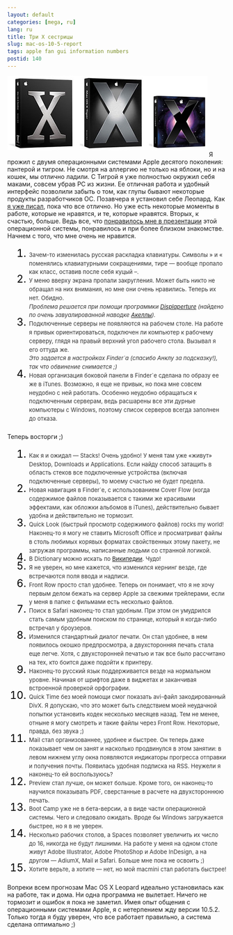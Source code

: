 ```yaml
---
layout: default
categories: [mega, ru]
lang: ru
title: Три Х сестрицы
slug: mac-os-10-5-report
tags: apple fan gui information numbers 
postid: 140
---
```

<img src='/o_O/mac-os-10-5-report/threesisters.jpg' alt='Три сестрицы' width="460" height="171" style="padding-bottom: 15px;" />
Я прожил с двумя операционными системами Apple десятого поколения: пантерой и тигром. Не смотря на аллергию не только на яблоки, но и на кошек, мы отлично ладили. С Тигрой я уже полностью окружил себя маками, совсем убрав РС из жизни. Ее отличная работа и удобный интерфейс позволили забыть о том, как глупы бывают некоторые продукты разработчиков ОС. Позавчера я установил себе Леопард. Как <a href="/mega/ru/back2kiev/">я&nbsp;уже писал</a>, пока что все отлично. Но уже есть некоторые моменты в работе, которые не нравятся, и те, которые нравятся. Вторых, к счастью, больше. Ведь все, что <a href="/mega/ru/mac-os-x-leopard/">понравилось мне в презентации</a> этой операционной системы, понравилось и при более близком знакомстве.
<!--more-->
Начнем с того, что мне очень не нравится.
<ol style="font-size: 24px; color: #000; margin-left: 50px; padding-left: 0; line-height: 70%;">
<li><span style="font-size: 13px; color: #333;">Зачем-то изменилась русская раскладка клавиатуры. Символы » и « поменялись клавиатурными сокращениями, тире — вообще пропало как класс, оставив после себя куцый –.</span></li>
<li><span style="font-size: 13px; color: #333;">У меню вверху экрана пропали закругления. Может быть никто не обращал на них внимания, но мне они очень нравились. Теперь их нет. Обидно.<br /><i>Проблема решается при помощи программки <a href="http://www.manytricks.com/displaperture/">Displaperture</a> (найдено по очень завуалированной наводке <a href="http://cssing.org.ua">Акеллы</a>).</i></span></li>
<li><span style="font-size: 13px; color: #333;">Подключенные серверы не появляются на рабочем столе. На работе я привык ориентироваться, подключен ли компьютер к рабочему серверу, глядя на правый верхний угол рабочего стола. Вызывал я его оттуда же.<br /><i>Это задается в настройках Finder`a (спасибо Анклу за подсказку!), так что обвинение снимается ;)</i></span></li>
<li><span style="font-size: 13px; color: #333;">Новая организация боковой панели в Finder`е сделана по образу ее же в iTunes. Возможно, я еще не привык, но пока мне совсем неудобно с ней работать. Особенно неудобно обращаться к подключенным серверам, ведь расшарены все эти дурные компьютеры с Windows, поэтому список серверов всегда заполнен до отказа.</span></li>
</ol>
Теперь восторги ;)
<ol style="font-size: 24px; color: #000; margin-left: 50px; padding-left: 0; line-height: 70%;">
<li><span style="font-size: 13px; color: #333;">Как я и ожидал — Stacks! Очень удобно! У меня там уже «живут» Desktop, Downloads и Applications. Если найду способ затащить в область стеков все подключенные устройства (включая подключенные серверы), то моему счастью не будет предела.</span></li>
<li><span style="font-size: 13px; color: #333;">Новая навигация в Finder`е, с использованием Cover Flow (когда содержимое файлов показывается с такими же красивыми эффектами, как обложки альбомов в iTunes), действительно бывает удобна и действительно не тормозит.</span></li>
<li><span style="font-size: 13px; color: #333;">Quick Look (быстрый просмотр содержимого файлов) rocks my world! Наконец-то я могу не ставить Microsoft Office и просматриват файлы в столь любимых корявых форматах свойственных этому пакету, не загружая программы, написанные людьми со странной логикой.</span></li>
<li><span style="font-size: 13px; color: #333;">В Dictionary можно искать по <a href="http://wikipedia.org/">Википедии</a>. Чудо!</span></li>
<li><span style="font-size: 13px; color: #333;">Я не уверен, но мне кажется, что изменился кернинг везде, где встречаются поля ввода и надписи.</span></li>
<li><span style="font-size: 13px; color: #333;">Front Row просто стал удобнее. Теперь он понимает, что я не хочу первым делом бежать на сервер Apple за свежими трейлерами, если у меня в папке с фильмами есть несколько файлов.</span></li>
<li><span style="font-size: 13px; color: #333;">Поиск в Safari наконец-то стал удобным. При этом он умудрился стать самым удобным поиском по странице, который я когда-либо встречал у броузеров.</span></li>
<li><span style="font-size: 13px; color: #333;">Изменился стандартный диалог печати. Он стал удобнее, в нем появилось окошко предпросмотра, а двухсторонняя печать стала еще легче. Хотя, с двухсторонней печатью и так все было рассчитано на тех, кто боится даже подойти к принтеру.</span></li>
<li><span style="font-size: 13px; color: #333;">Наконец-то русский язык поддерживается везде на нормальном уровне. Начиная от шрифтов даже в виджетах и заканчивая встроенной проверкой орфографии.</span></li>
<li><span style="font-size: 13px; color: #333;">Quick Time без моей помощи смог показать avi-файл закодированный DivX. Я допускаю, что это может быть следствием моей неудачной попытки установить кодек несколько месяцев назад. Тем не менее, отныне я могу смотреть и такие файлы через Front Row. Некоторые, правда, без звука ;)</span></li>
<li><span style="font-size: 13px; color: #333;">Mail стал организованнее, удобнее и быстрее. Он теперь даже показывает чем он занят и насколько продвинулся в этом занятии: в левом нижнем углу окна появляются  индикаторы прогресса отправки и получения почты. Появилась удобная подписка на RSS.  Неужели я наконец-то ей воспользуюсь?</span></li>
<li><span style="font-size: 13px; color: #333;">Preview стал лучше, он может больше. Кроме того, он наконец-то научился показывать PDF, сверстанные в расчете на двухстороннюю печать.</span></li>
<li><span style="font-size: 13px; color: #333;">Boot Camp уже не в бета-версии, а в виде части операционной системы. Чего и следовало ожидать. Вроде бы Windows загружается быстрее, но я в не уверен.</span></li>
<li><span style="font-size: 13px; color: #333;">Несколько рабочих столов, а Spaces позволяет увеличить их число до 16, никогда не будут лишними. На работе у меня на одном столе живут Adobe Illustrator, Adobe PhotoShop и Adobe InDesign, а на другом — AdiumX, Mail и Safari. Больше мне пока не освоить ;)</span></li>
<li><span style="font-size: 13px; color: #333;">Хотите верьте, а хотите — нет, но мой macmini стал работать быстрее!</span></li>
</ol>
Вопреки всем прогнозам Mac OS X Leopard идеально установилась как на работе, так и дома. Ни одна программа не вылетает. Ничего не тормозит и ошибок я пока не заметил. Имея опыт общения с операционными системами Apple, я с нетерпением жду версии 10.5.2. Только тогда я буду уверен, что все работает правильно, а система сделана оптимально ;)